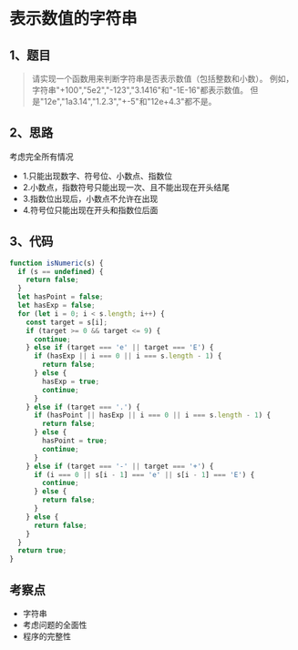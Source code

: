 # 表示数值的字符串

## 1、题目
> 请实现一个函数用来判断字符串是否表示数值（包括整数和小数）。 例如，字符串"+100","5e2","-123","3.1416"和"-1E-16"都表示数值。 但是"12e","1a3.14","1.2.3","+-5"和"12e+4.3"都不是。

## 2、思路
考虑完全所有情况

- 1.只能出现数字、符号位、小数点、指数位
- 2.小数点，指数符号只能出现一次、且不能出现在开头结尾
- 3.指数位出现后，小数点不允许在出现
- 4.符号位只能出现在开头和指数位后面

## 3、代码
```js
function isNumeric(s) {
  if (s == undefined) {
    return false;
  }
  let hasPoint = false;
  let hasExp = false;
  for (let i = 0; i < s.length; i++) {
    const target = s[i];
    if (target >= 0 && target <= 9) {
      continue;
    } else if (target === 'e' || target === 'E') {
      if (hasExp || i === 0 || i === s.length - 1) {
        return false;
      } else {
        hasExp = true;
        continue;
      }
    } else if (target === '.') {
      if (hasPoint || hasExp || i === 0 || i === s.length - 1) {
        return false;
      } else {
        hasPoint = true;
        continue;
      }
    } else if (target === '-' || target === '+') {
      if (i === 0 || s[i - 1] === 'e' || s[i - 1] === 'E') {
        continue;
      } else {
        return false;
      }
    } else {
      return false;
    }
  }
  return true;
}
```
## 考察点
- 字符串
- 考虑问题的全面性
- 程序的完整性